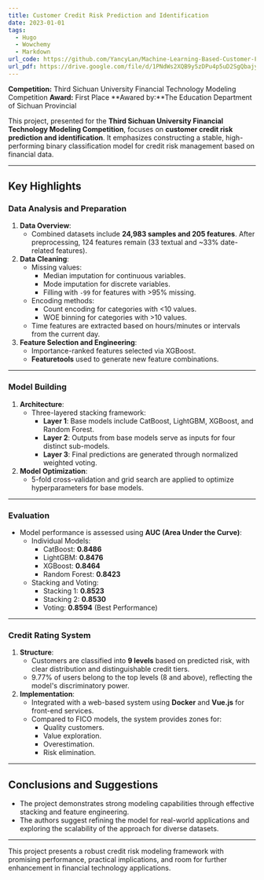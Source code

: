 ```yaml
---
title: Customer Credit Risk Prediction and Identification
date: 2023-01-01
tags:
  - Hugo
  - Wowchemy
  - Markdown
url_code: https://github.com/YancyLan/Machine-Learning-Based-Customer-Financial-Risk-Recognition
url_pdf: https://drive.google.com/file/d/1PNdWs2XQB9y5zDPu4p5uD2SgQbajy3qj/view?usp=sharing
---
```

**Competition:** Third Sichuan University Financial Technology Modeling Competition
**Award:** First Place
**Awared by:**The Education Department of Sichuan Provincial

This project, presented for the **Third Sichuan University Financial Technology Modeling Competition**, focuses on **customer credit risk prediction and identification**. It emphasizes constructing a stable, high-performing binary classification model for credit risk management based on financial data.

---

## **Key Highlights**

### **Data Analysis and Preparation**
1. **Data Overview**:
   - Combined datasets include **24,983 samples and 205 features**. After preprocessing, 124 features remain (33 textual and ~33% date-related features).
2. **Data Cleaning**:
   - Missing values:
     - Median imputation for continuous variables.
     - Mode imputation for discrete variables.
     - Filling with `-99` for features with >95% missing.
   - Encoding methods:
     - Count encoding for categories with <10 values.
     - WOE binning for categories with >10 values.
   - Time features are extracted based on hours/minutes or intervals from the current day.
3. **Feature Selection and Engineering**:
   - Importance-ranked features selected via XGBoost.
   - **Featuretools** used to generate new feature combinations.

---

### **Model Building**
1. **Architecture**:
   - Three-layered stacking framework:
     - **Layer 1**: Base models include CatBoost, LightGBM, XGBoost, and Random Forest.
     - **Layer 2**: Outputs from base models serve as inputs for four distinct sub-models.
     - **Layer 3**: Final predictions are generated through normalized weighted voting.
2. **Model Optimization**:
   - 5-fold cross-validation and grid search are applied to optimize hyperparameters for base models.

---

### **Evaluation**
- Model performance is assessed using **AUC (Area Under the Curve)**:
  - Individual Models: 
    - CatBoost: **0.8486**
    - LightGBM: **0.8476**
    - XGBoost: **0.8464**
    - Random Forest: **0.8423**
  - Stacking and Voting:
    - Stacking 1: **0.8523**
    - Stacking 2: **0.8530**
    - Voting: **0.8594** (Best Performance)

---

### **Credit Rating System**
1. **Structure**:
   - Customers are classified into **9 levels** based on predicted risk, with clear distribution and distinguishable credit tiers.
   - 9.77% of users belong to the top levels (8 and above), reflecting the model's discriminatory power.
2. **Implementation**:
   - Integrated with a web-based system using **Docker** and **Vue.js** for front-end services.
   - Compared to FICO models, the system provides zones for:
     - Quality customers.
     - Value exploration.
     - Overestimation.
     - Risk elimination.

---

## **Conclusions and Suggestions**
- The project demonstrates strong modeling capabilities through effective stacking and feature engineering.
- The authors suggest refining the model for real-world applications and exploring the scalability of the approach for diverse datasets.

---

This project presents a robust credit risk modeling framework with promising performance, practical implications, and room for further enhancement in financial technology applications.


<!--more-->
